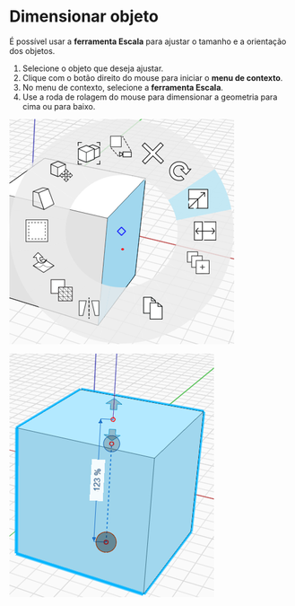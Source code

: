 # Dimensionar objeto

É possível usar a **ferramenta Escala** para ajustar o tamanho e a orientação dos objetos.

1. Selecione o objeto que deseja ajustar.
2. Clique com o botão direito do mouse para iniciar o **menu de contexto**.
3. No menu de contexto, selecione a **ferramenta Escala**.
4. Use a roda de rolagem do mouse para dimensionar a geometria para cima ou para baixo.

![](../.gitbook/assets/scale1.png)

![](../.gitbook/assets/scale2.png)

